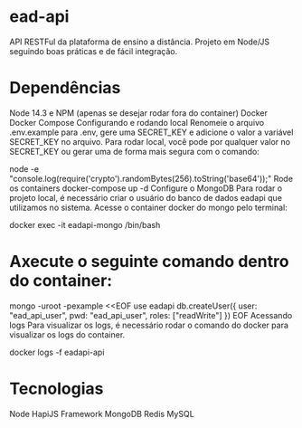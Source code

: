 # ead-api

API RESTFul da plataforma de ensino a distância. Projeto em Node/JS seguindo boas práticas e de fácil integração.

# Dependências
Node 14.3 e NPM (apenas se desejar rodar fora do container)
Docker
Docker Compose
Configurando e rodando local
Renomeie o arquivo .env.example para .env, gere uma SECRET_KEY e adicione o valor a variável SECRET_KEY no arquivo. Para rodar local, você pode por qualquer valor no SECRET_KEY ou gerar uma de forma mais segura com o comando:

node -e "console.log(require('crypto').randomBytes(256).toString('base64'));"
Rode os containers
docker-compose up -d
Configure o MongoDB
Para rodar o projeto local, é necessário criar o usuário do banco de dados eadapi que utilizamos no sistema. Acesse o container docker do mongo pelo terminal:

docker exec -it eadapi-mongo /bin/bash

# Axecute o seguinte comando dentro do container:

mongo -uroot -pexample <<EOF
  use eadapi
  db.createUser({
    user: "ead_api_user",
    pwd: "ead_api_user",
    roles: ["readWrite"]
  })
EOF
Acessando logs
Para visualizar os logs, é necessário rodar o comando do docker para visualizar os logs do container.

docker logs -f eadapi-api
# Tecnologias
Node
HapiJS Framework
MongoDB
Redis
MySQL

